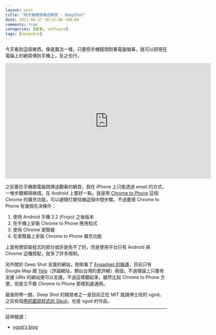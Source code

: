 ```yaml
--- 
layout: post
title: "用手機鏡頭傳送網頁 - DeepShot"
date: 2011-06-17 10:31:00 +08:00
comments: true
categories: [雜筆, software]
tags: [deepshot]
---
```


今天看到這個東西，像是魔法一樣。只要把手機鏡頭對著電腦螢幕，就可以把現在電腦上的網頁傳到手機上，反之也行。

<iframe width="640" height="360" src="http://www.youtube.com/embed/odjSlKO0YsY?rel=0" frameborder="0" allowfullscreen></iframe>

<!-- more -->

之前要在手機跟電腦間傳送觀看的網頁，我在 iPhone 上只能透過 email 的方式，一堆步驟顯得麻煩。在 Android 上要好一點，我是用 [Chrome to Phone](https://chrome.google.com/webstore/detail/oadboiipflhobonjjffjbfekfjcgkhco) 這個 Chrome 的擴充功能，可以避開打開信箱這個中間步驟。不過要用 Chrome to Phone 有幾個先決條件：

1. 使用 Android 手機 2.2 (Froyo) 之後版本
2. 在手機上安裝 Chrome to Phone 應用程式
3. 使用 Chrome 瀏覽器
4. 在瀏覽器上安裝 Chrome to Phone 擴充功能

上面有關安裝程式的部分或許是免不了的，但是使用平台只有 Android 與 Chrome 這種搭配，就多了許多限制。

另外關於 Deep Shot 支援的網站，剛剛看了 [Engadget 的報導](http://www.engadget.com/2011/06/16/deep-shot-transfers-open-websites-from-desktop-to-mobile-sans-w/	)，目前只有 Google Map 跟 [Yelp](http://www.yelp.com/)（評論網站，類似台灣的愛評網）兩個，不過理論上只要有支援 URIs 的網站便可以支援。不過這樣聽起來，雖然比起 Chrome to Phone 方便，但是又不像 Chrome to Phone 那樣到處通用。

最後附帶一題，Deep Shot 的開發者之一是目前正在 MIT 就讀博士班的 vgod。之前有個[用抓圖寫程式的 Sikuli](http://www.techbang.com.tw/posts/1907-drawings-to-write-programs-sikuli-will-change-the-world)，也是 vgod 的作品。

----

延伸閱讀：

- [vgod's blog](http://blog.vgod.tw/)
